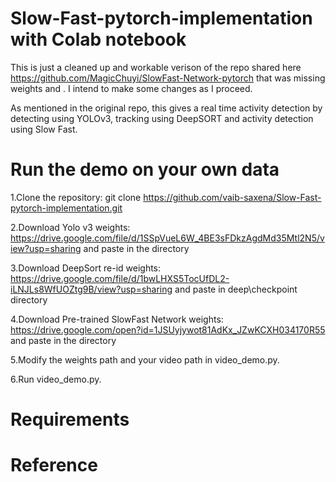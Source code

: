# Slow-Fast-pytorch-implementation with Colab notebook
This is just a cleaned up and workable verison of the repo shared here https://github.com/MagicChuyi/SlowFast-Network-pytorch that was missing weights and . I intend to make some changes as I proceed. 

As mentioned in the original repo, this gives a real time activity detection by detecting using YOLOv3, tracking using DeepSORT and
activity detection using Slow Fast.

# Run the demo on your own data

1.Clone the repository: git clone https://github.com/vaib-saxena/Slow-Fast-pytorch-implementation.git

2.Download Yolo v3 weights: https://drive.google.com/file/d/1SSpVueL6W_4BE3sFDkzAgdMd35Mtl2N5/view?usp=sharing and paste in the directory

3.Download DeepSort re-id weights: https://drive.google.com/file/d/1bwLHXS5TocUfDL2-iLNJLs8WfUOZtg9B/view?usp=sharing and paste in deep\checkpoint directory

4.Download Pre-trained SlowFast Network weights: https://drive.google.com/open?id=1JSUyjywot81AdKx_JZwKCXH034170R55 and paste in the directory

5.Modify the weights path and your video path in video_demo.py.

6.Run video_demo.py.

# Requirements



# Reference

